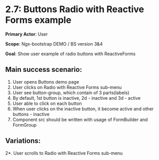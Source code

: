 2.7: Buttons Radio with Reactive Forms example
==============================================
**Primary Actor**: User

**Scope**: Ngx-bootstrap DEMO / BS version 3&4

**Goal**: Show user example of radio buttons with ReactiveForms

Main success scenario:
----------------------
1. User opens Buttons demo page
2. User clicks on Radio with Reactive Forms sub-menu
3. User see button-group, which contain of 3 parts(labels)
4. By default, 1st button is inactive, 2d - inactive and 3d - active
5. User able to click on each button
6. When user clicks on the inactive button, it become active and other buttons - inactive
7. Component src should be written with usage of FormBuilder and FormGroup

Variations:
-----------
2*. User scrolls to Radio with Reactive Forms sub-menu
